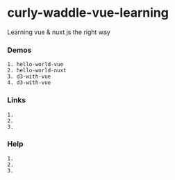 # curly-waddle-vue-learning

Learning vue &amp; nuxt js the right way


### Demos

    1. hello-world-vue
    2. hello-world-nuxt
    3. d3-with-vue
    4. d3-with-vue
    
### Links
  
    1.
    2.
    3. 
    
### Help

    1.
    2.
    3.
    
